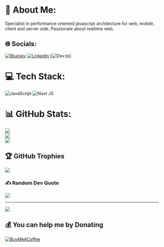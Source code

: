 # 💫 About Me:
Specialist in performance oriented javascript architecture for web, mobile, client and server side. Passionate about realtime web.


## 🌐 Socials:
[![Bluesky](https://img.shields.io/badge/bluesky-0285FF?style=for-the-badge&logo=bluesky&logoColor=%23FFFFFF)](https://bsky.app/profile/jswhisperer) [![LinkedIn](https://img.shields.io/badge/LinkedIn-%230077B5.svg?logo=linkedin&logoColor=white)](https://linkedin.com/in/jswhisperer) [![Dev.to](https://img.shields.io/badge/dev.to-0A0A0A?style=for-the-badge&logo=devdotto&logoColor=white)]

# 💻 Tech Stack:
![JavaScript](https://img.shields.io/badge/javascript-%23323330.svg?style=for-the-badge&logo=javascript&logoColor=%23F7DF1E) ![Nuxt JS](https://img.shields.io/badge/Nuxt-002E3B?style=for-the-badge&logo=nuxt.js&logoColor=#00DC82)
# 📊 GitHub Stats:
![](https://github-readme-stats.vercel.app/api?username=jswhisperer&theme=vue&hide_border=false&include_all_commits=true&count_private=false)<br/>
![](https://github-readme-streak-stats.herokuapp.com/?user=jswhisperer&theme=vue&hide_border=false)<br/>
![](https://github-readme-stats.vercel.app/api/top-langs/?username=jswhisperer&theme=vue&hide_border=false&include_all_commits=true&count_private=false&layout=compact)

## 🏆 GitHub Trophies
![](https://github-profile-trophy.vercel.app/?username=jswhisperer&theme=vue&no-frame=false&no-bg=true&margin-w=4)

### ✍️ Random Dev Quote
![](https://quotes-github-readme.vercel.app/api?type=horizontal&theme=radical)

---
[![](https://visitcount.itsvg.in/api?id=jswhisperer&icon=0&color=0)](https://visitcount.itsvg.in)

  ## 💰 You can help me by Donating
  [![BuyMeACoffee](https://img.shields.io/badge/Buy%20Me%20a%20Coffee-ffdd00?style=for-the-badge&logo=buy-me-a-coffee&logoColor=black)](https://buymeacoffee.com/jswhisperer) 

  
<!-- Proudly created with GPRM ( https://gprm.itsvg.in ) -->
